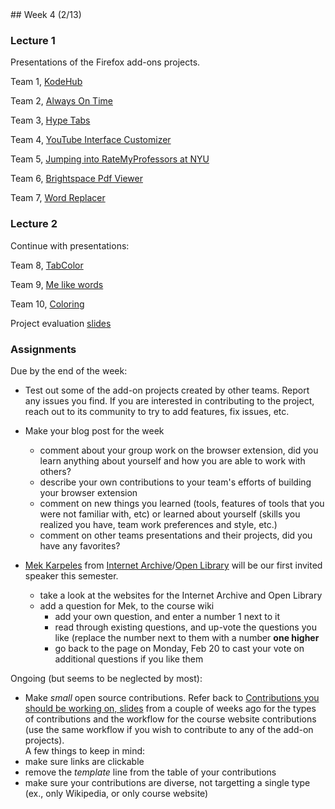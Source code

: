 <div class="week">

<div class="week_heading" markdown="1">
## Week 4 (2/13)
</div>

<div class="column_materials"  markdown="1">

### Lecture 1

Presentations of the Firefox add-ons projects.

Team 1, [KodeHub](https://github.com/ossd-s23/KodeHub.git)

Team 2, [Always On Time](https://github.com/ossd-s23/always-on-time)

Team 3, [Hype Tabs](https://github.com/ossd-s23/Hype-Tabs)

Team 4, [YouTube Interface Customizer](https://github.com/ossd-s23/YouTube-Customizer)

Team 5, [Jumping into RateMyProfessors at NYU](https://github.com/ossd-s23/group-5-extension)

Team 6, [Brightspace Pdf Viewer](https://github.com/ossd-s23/Brightspace_Pdf_Viewer)

Team 7, [Word Replacer](https://github.com/ossd-s23/Word-Replacer)

### Lecture 2

Continue with presentations: 

Team 8, [TabColor](https://github.com/ossd-s23/TabColor)

Team 9, [Me like words](https://github.com/ossd-s23/Me-like-words)

Team 10, [Coloring](https://github.com/ossd-s23/Coloring)


Project evaluation [slides](slides/project_evaluation.html)


</div>

<div class="column_assign"  markdown="1">

### Assignments

Due by the end of the week:
- Test out some of the add-on projects created by other teams. Report 
any issues you find. If you are interested in contributing to the project, reach out 
to its community to try to add features, fix issues, etc. 

- Make your blog post for the week
  - comment about your group work on the browser extension, did you learn anything 
  about yourself and how you are able to work with others? 
  - describe your own contributions to your team's efforts of building
  your browser extension
  - comment on new things you learned (tools, features of tools that you were not familiar with, etc) or
  learned about yourself (skills you realized you have, team work preferences and style, etc.)
  - comment on other teams presentations and their projects, did you have any favorites? 

- <a href="https://www.linkedin.com/in/mekarpeles/">Mek Karpeles</a> from <a href="https://archive.org/">Internet Archive</a>/<a href="https://openlibrary.org/">Open Library</a> will be our first invited speaker this semester.
    - take a look at the websites for the Internet Archive and Open Library
    - add a question for Mek,  to the course wiki
      - add your own question, and enter a number 1 next to it
      - read through existing questions, and up-vote the questions you like
        (replace the number next to them with a number __one higher__
      - go back to the page on Monday, Feb 20 to cast your vote on
        additional questions if you like them

Ongoing (but seems to be neglected by most):
- Make _small_ open source contributions. Refer back to [Contributions you should be working on, slides](slides/contributions.html)
from a couple of weeks ago for the types of contributions and the workflow for the course website contributions (use the same workflow if you wish to contribute to any of the add-on projects).<br/>
A few things to keep in mind:
- make sure links are clickable
- remove the _template_ line from the table of your contributions
- make sure your contributions are diverse, not targetting a single type (ex., only Wikipedia, or only course website)

</div>
</div>
